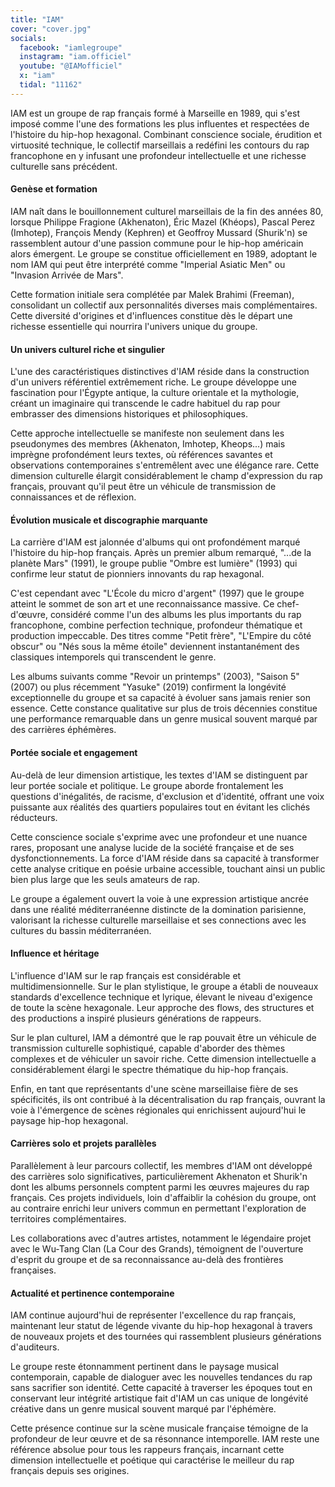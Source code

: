 ```yaml
---
title: "IAM"
cover: "cover.jpg"
socials:
  facebook: "iamlegroupe"
  instagram: "iam.officiel"
  youtube: "@IAMofficiel"
  x: "iam"
  tidal: "11162"
---
```


IAM est un groupe de rap français formé à Marseille en 1989, qui s'est imposé comme l'une des formations les plus
influentes et respectées de l'histoire du hip-hop hexagonal. Combinant conscience sociale, érudition et virtuosité
technique, le collectif marseillais a redéfini les contours du rap francophone en y infusant une profondeur
intellectuelle et une richesse culturelle sans précédent.

#### Genèse et formation

IAM naît dans le bouillonnement culturel marseillais de la fin des années 80, lorsque Philippe Fragione (Akhenaton),
Éric Mazel (Khéops), Pascal Perez (Imhotep), François Mendy (Kephren) et Geoffroy Mussard (Shurik'n) se rassemblent
autour d'une passion commune pour le hip-hop américain alors émergent. Le groupe se constitue officiellement en 1989,
adoptant le nom IAM qui peut être interprété comme "Imperial Asiatic Men" ou "Invasion Arrivée de Mars".

Cette formation initiale sera complétée par Malek Brahimi (Freeman), consolidant un collectif aux personnalités diverses
mais complémentaires. Cette diversité d'origines et d'influences constitue dès le départ une richesse essentielle qui
nourrira l'univers unique du groupe.

#### Un univers culturel riche et singulier

L'une des caractéristiques distinctives d'IAM réside dans la construction d'un univers référentiel extrêmement riche. Le
groupe développe une fascination pour l'Égypte antique, la culture orientale et la mythologie, créant un imaginaire qui
transcende le cadre habituel du rap pour embrasser des dimensions historiques et philosophiques.

Cette approche intellectuelle se manifeste non seulement dans les pseudonymes des membres (Akhenaton, Imhotep,
Kheops...) mais imprègne profondément leurs textes, où références savantes et observations contemporaines s'entremêlent
avec une élégance rare. Cette dimension culturelle élargit considérablement le champ d'expression du rap français,
prouvant qu'il peut être un véhicule de transmission de connaissances et de réflexion.

#### Évolution musicale et discographie marquante

La carrière d'IAM est jalonnée d'albums qui ont profondément marqué l'histoire du hip-hop français. Après un premier
album remarqué, "...de la planète Mars" (1991), le groupe publie "Ombre est lumière" (1993) qui confirme leur statut de
pionniers innovants du rap hexagonal.

C'est cependant avec "L'École du micro d'argent" (1997) que le groupe atteint le sommet de son art et une reconnaissance
massive. Ce chef-d'œuvre, considéré comme l'un des albums les plus importants du rap francophone, combine perfection
technique, profondeur thématique et production impeccable. Des titres comme "Petit frère", "L'Empire du côté obscur"
ou "Nés sous la même étoile" deviennent instantanément des classiques intemporels qui transcendent le genre.

Les albums suivants comme "Revoir un printemps" (2003), "Saison 5" (2007) ou plus récemment "Yasuke" (2019) confirment
la longévité exceptionnelle du groupe et sa capacité à évoluer sans jamais renier son essence. Cette constance
qualitative sur plus de trois décennies constitue une performance remarquable dans un genre musical souvent marqué par
des carrières éphémères.

#### Portée sociale et engagement

Au-delà de leur dimension artistique, les textes d'IAM se distinguent par leur portée sociale et politique. Le groupe
aborde frontalement les questions d'inégalités, de racisme, d'exclusion et d'identité, offrant une voix puissante aux
réalités des quartiers populaires tout en évitant les clichés réducteurs.

Cette conscience sociale s'exprime avec une profondeur et une nuance rares, proposant une analyse lucide de la société
française et de ses dysfonctionnements. La force d'IAM réside dans sa capacité à transformer cette analyse critique en
poésie urbaine accessible, touchant ainsi un public bien plus large que les seuls amateurs de rap.

Le groupe a également ouvert la voie à une expression artistique ancrée dans une réalité méditerranéenne distincte de la
domination parisienne, valorisant la richesse culturelle marseillaise et ses connections avec les cultures du bassin
méditerranéen.

#### Influence et héritage

L'influence d'IAM sur le rap français est considérable et multidimensionnelle. Sur le plan stylistique, le groupe a
établi de nouveaux standards d'excellence technique et lyrique, élevant le niveau d'exigence de toute la scène
hexagonale. Leur approche des flows, des structures et des productions a inspiré plusieurs générations de rappeurs.

Sur le plan culturel, IAM a démontré que le rap pouvait être un véhicule de transmission culturelle sophistiqué, capable
d'aborder des thèmes complexes et de véhiculer un savoir riche. Cette dimension intellectuelle a considérablement élargi
le spectre thématique du hip-hop français.

Enfin, en tant que représentants d'une scène marseillaise fière de ses spécificités, ils ont contribué à la
décentralisation du rap français, ouvrant la voie à l'émergence de scènes régionales qui enrichissent aujourd'hui le
paysage hip-hop hexagonal.

#### Carrières solo et projets parallèles

Parallèlement à leur parcours collectif, les membres d'IAM ont développé des carrières solo significatives,
particulièrement Akhenaton et Shurik'n dont les albums personnels comptent parmi les œuvres majeures du rap français.
Ces projets individuels, loin d'affaiblir la cohésion du groupe, ont au contraire enrichi leur univers commun en
permettant l'exploration de territoires complémentaires.

Les collaborations avec d'autres artistes, notamment le légendaire projet avec le Wu-Tang Clan (La Cour des Grands),
témoignent de l'ouverture d'esprit du groupe et de sa reconnaissance au-delà des frontières françaises.

#### Actualité et pertinence contemporaine

IAM continue aujourd'hui de représenter l'excellence du rap français, maintenant leur statut de légende vivante du
hip-hop hexagonal à travers de nouveaux projets et des tournées qui rassemblent plusieurs générations d'auditeurs.

Le groupe reste étonnamment pertinent dans le paysage musical contemporain, capable de dialoguer avec les nouvelles
tendances du rap sans sacrifier son identité. Cette capacité à traverser les époques tout en conservant leur intégrité
artistique fait d'IAM un cas unique de longévité créative dans un genre musical souvent marqué par l'éphémère.

Cette présence continue sur la scène musicale française témoigne de la profondeur de leur œuvre et de sa résonnance
intemporelle. IAM reste une référence absolue pour tous les rappeurs français, incarnant cette dimension intellectuelle
et poétique qui caractérise le meilleur du rap français depuis ses origines.
